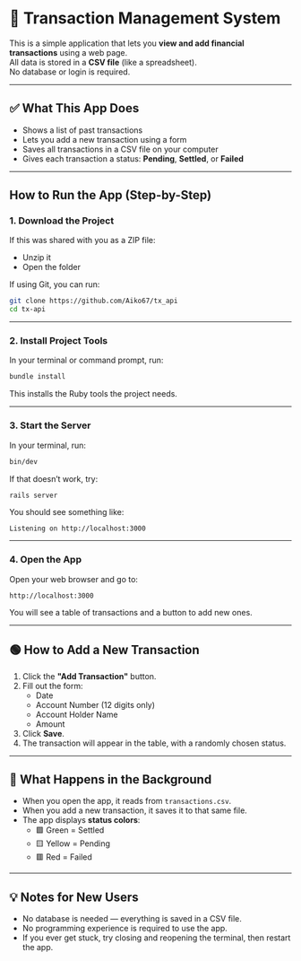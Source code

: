 # 💸 Transaction Management System

This is a simple application that lets you **view and add financial transactions** using a web page.  
All data is stored in a **CSV file** (like a spreadsheet).  
No database or login is required.

---

## ✅ What This App Does

- Shows a list of past transactions
- Lets you add a new transaction using a form
- Saves all transactions in a CSV file on your computer
- Gives each transaction a status: **Pending**, **Settled**, or **Failed**

---

## How to Run the App (Step-by-Step)

### 1. Download the Project

If this was shared with you as a ZIP file:

- Unzip it
- Open the folder

If using Git, you can run:

```bash
git clone https://github.com/Aiko67/tx_api
cd tx-api
```

---

### 2. Install Project Tools

In your terminal or command prompt, run:

```bash
bundle install
```

This installs the Ruby tools the project needs.

---

### 3. Start the Server

In your terminal, run:

```bash
bin/dev
```

If that doesn’t work, try:

```bash
rails server
```

You should see something like:

```
Listening on http://localhost:3000
```

---

### 4. Open the App

Open your web browser and go to:

```
http://localhost:3000
```

You will see a table of transactions and a button to add new ones.

---

## 🟢 How to Add a New Transaction

1. Click the **"Add Transaction"** button.
2. Fill out the form:
   - Date
   - Account Number (12 digits only)
   - Account Holder Name
   - Amount
3. Click **Save**.
4. The transaction will appear in the table, with a randomly chosen status.

---

## 🔁 What Happens in the Background

- When you open the app, it reads from `transactions.csv`.
- When you add a new transaction, it saves it to that same file.
- The app displays **status colors**:
  - 🟩 Green = Settled
  - 🟨 Yellow = Pending  
  - 🟥 Red = Failed

---

## 💡 Notes for New Users

- No database is needed — everything is saved in a CSV file.
- No programming experience is required to use the app.
- If you ever get stuck, try closing and reopening the terminal, then restart the app.
